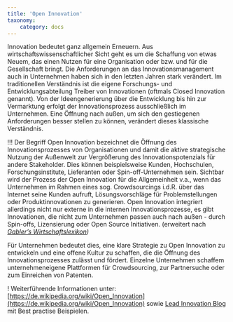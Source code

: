```yaml
---
title: 'Open Innovation'
taxonomy:
    category: docs
---
```


Innovation bedeutet ganz allgemein Erneuern. Aus wirtschaftswissenschaftlicher Sicht geht es um die Schaffung von etwas Neuem, das einen Nutzen für eine Organisation oder bzw. und für die Gesellschaft bringt. 
Die Anforderungen an das Innovationsmanagement auch in Unternehmen haben sich in den letzten Jahren stark verändert. Im traditionellen Verständnis ist die eigene Forschungs- und Entwicklungsabteilung Treiber von Innovationen (oftmals Closed Innovation genannt). Von der Ideengenerierung über die Entwicklung bis hin zur Vermarktung erfolgt der Innovationsprozess ausschließlich im Unternehmen. Eine Öffnung nach außen, um sich den gestiegenen Anforderungen besser stellen zu können, verändert dieses klassische Verständnis. 

!!! Der Begriff Open Innovation bezeichnet die Öffnung des Innovationsprozesses von Organisationen und damit die aktive strategische Nutzung der Außenwelt zur Vergrößerung des Innovationspotenzials für andere Stakeholder. Dies können beispielsweise Kunden, Hochschulen, Forschungsinstitute, Lieferanten oder Spin-off-Unternehmen sein. Sichtbar wird der Prozess der Open Innovation für die Allgemeinheit v.a., wenn das Unternehmen im Rahmen eines sog. Crowdsourcings i.d.R. über das Internet seine Kunden aufruft, Lösungsvorschläge für Problemstellungen oder Produktinnovationen zu generieren.
Open Innovation integriert allerdings nicht nur externe in die internen Innovationsprozesse, es gibt Innovationen, die nicht zum Unternehmen passen auch nach außen - durch Spin-offs, Lizensierung oder Open Source Initiativen. (erweitert nach <cite> [Gabler’s Wirtschaftslexikon](https://wirtschaftslexikon.gabler.de/definition/open-innovation-51786/version-274937))

Für Unternehmen bedeutet dies, eine klare Strategie zu Open Innovation zu entwickeln und eine offene Kultur zu schaffen, die die Öffnung des Innovationsprozesses zulässt und fördert. Einzelne Unternehmen schaffem unternehmeneigene Plattformen für Crowdsourcing, zur Partnersuche oder zum Einreichen von Patenten.

! Weiterführende Informationen unter: [https://de.wikipedia.org/wiki/Open_Innovation](https://de.wikipedia.org/wiki/Open_Innovation) sowie 
[Lead Innovation Blog](http://www.lead-innovation.com/blog/definition-open-innovation) mit Best practise Beispielen.
